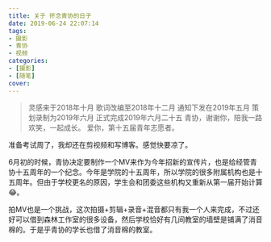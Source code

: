 ```yaml
---
title: 关于 怀念青协的日子
date: 2019-06-24 22:07:14
tags:
- 摄影
- 青协
- 视频
categories: 
- [摄影]
- [随笔]
cover:
---
```


> 灵感来于2018年十月
歌词改编至2018年十二月
通知下发在2019年五月
策划录制为2019年六月
正式完成2019年六月二十五
青协，谢谢你，陪我一路欢笑，一起成长。
爱你，第十五届青年志愿者。

准备考试周了，我却还在剪视频和写博客。感觉快要凉了。

6月初的时候，青协决定要制作一个MV来作为今年招新的宣传片，也是给经管青协十五周年的一个纪念。今年是学院的十五周年，所以学院的很多附属机构也是十五周年。但由于学校更名的原因，学生会和团委这些机构又重新从第一届开始计算😂。

拍MV也是一个挑战，这次拍摄+剪辑+录音+混音都只有我一个人来完成，不过还好可以借到森林工作室的很多设备，然后学校恰好有几间教室的墙壁是铺满了消音棉的。于是乎青协的学长也借了消音棉的教室。